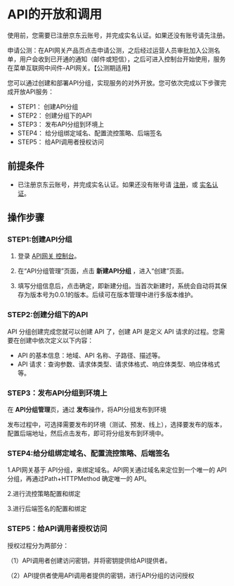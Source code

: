 # API的开放和调用
使用前，您需要已注册京东云账号，并完成实名认证。如果还没有账号请先注册。

申请公测：在API网关产品页点击申请公测，之后经过运营人员审批加入公测名单，用户会收到已开通的通知（邮件或短信），之后可进入控制台开始使用，服务在菜单互联网中间件-API网关。【公测期适用】

您可以通过创建和部署API分组，实现服务的对外开放。您可依次完成以下步骤完成开放API服务：
- STEP1： 创建API分组
- STEP2： 创建分组下的API
- STEP3： 发布API分组到环境上
-	STEP4： 给分组绑定域名、配置流控策略、后端签名
-	STEP5： 给API调用者授权访问



## 前提条件
- 已注册京东云账号，并完成实名认证。如果还没有账号请 [注册](https://accounts.jdcloud.com/p/regPage?source=jdcloud&ReturnUrl=%2f%2fuc.jdcloud.com%2fpassport%2fcomplete%3freturnUrl%3dhttp%3A%2F%2Fuc.jdcloud.com%2Fredirect%2FloginRouter%3FreturnUrl%3Dhttps%253A%252F%252Fwww.jdcloud.com%252Fhelp%252Fdetail%252F734%252FisCatalog%252F1)，或 [实名认证](https://uc.jdcloud.com/account/certify)。


## 操作步骤
### STEP1:创建API分组

1. 登录 [API网关 控制台](https://apigateway-console.jdcloud.com/apiGroupList)。

2. 在“API分组管理”页面，点击 **新建API分组** ，进入“创建”页面。

3. 填写分组信息后，点击确定，即新建分组。当首次新建时，系统会自动将其保存为版本号为0.0.1的版本。后续可在版本管理中进行多版本维护。




### STEP2:创建分组下的API
API 分组创建完成您就可以创建 API 了，创建 API 是定义 API 请求的过程。您需要在创建中依次定义以下内容：
- API 的基本信息：地域、API 名称、子路径、描述等。
- API 请求：查询参数、请求体类型、请求体格式、响应体类型、响应体格式等。




### STEP3：发布API分组到环境上

在 **API分组管理**页，通过 **发布**操作，将API分组发布到环境

发布过程中，可选择需要发布的环境（测试、预发、线上），选择要发布的版本，配置后端地址，然后点击发布，即可将分组发布到环境中。



### STEP4:给分组绑定域名、配置流控策略、后端签名
1.API网关基于 API分组，来绑定域名。API网关通过域名来定位到一个唯一的 API分组，再通过Path+HTTPMethod 确定唯一的 API。

2.进行流控策略配置和绑定

3.进行后端签名的配置和绑定




### STEP5：给API调用者授权访问

授权过程分为两部分：

（1）API调用者创建访问密钥，并将密钥提供给API提供者。

（2）API提供者使用API调用者提供的密钥，进行API分组的访问授权

